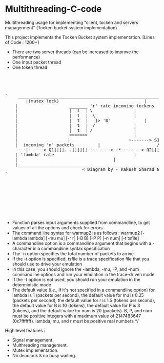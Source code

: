 # Multithreading-C-code
Multithreading usage for implementing "client, tocken and servers managerment" (Tocken bucket system implementation).

This project implements the Tocken Bucket system implementation. 
[Lines of Code : 1200+]
- There are two server threads (can be increased to improve the performance)
- One Input packet thread
- One token thread

<pre>




`	 _________________________________________________________________________
        |(mutex lock)								  |
	|			         _______ 'r' rate incoming tockens	  |
	|			         |  t  | \ 				  |
	|			         |  t  |  \				  |
	|			         |  t  |   }> 'B'			  |
	|			         |  t  |  /				  |
	|			         |  t  | / 				  |
	|			         =======				  |
   	|				    |			            ~-------> S1 \
	|  incoming 'n' packets		    |			           /	  |	  }= at 'mu' rate
     ---|------> Q1[][]...[][][] -------->--*--------> Q2[][][]...[][][]------------> S2 /
	| 'lambda' rate								  |          
	| 									  |
	|_________________________________________________________________________|
                              < Diagram by - Rakesh Sharad Navale>
`








</pre>
* Function parses input arguments supplied from commandline, to get values of all the options and check for errors
* The command line syntax for warmup2 is as follows : warmup2 [-lambda lambda] [-mu mu] [-r r] [-B B] [-P P] [-n num] [-t tsfile]
* A commandline option is a commandline argument that begins with a - character in a commandline syntax specification
* The -n option specifies the total number of packets to arrive
* If the -t option is specified, tsfile is a trace specification file that you should use to drive your emulation
* In this case, you should ignore the -lambda, -mu, -P, and -num commandline options and run your emulation in the trace-driven mode
* If the -t option is not used, you should run your emulation in the deterministic mode
* The default value (i.e., if it's not specified in a commandline option) for lambda is 1 (packets per second), the default value for mu is 0.35
  (packets per second), the default value for r is 1.5 (tokens per second), the default value for B is 10 (tokens), the default value for P is 3 
  (tokens), and the default value for num is 20 (packets). B, P, and num must be positive integers with a maximum value of 2147483647 (0x7fffffff). 
  lambda, mu, and r must be positive real numbers
*/

High level features :
- Signal management.
- Multhreading management.
- Mutex implementation.
- No deadlock & no busy waiting.


